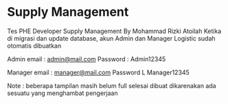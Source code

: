 # Supply Management
 Tes PHE Developer Supply Management By Mohammad Rizki Atoilah
 Ketika di migrasi dan update database, akun Admin dan Manager Logistic sudah otomatis dibuatkan

 Admin
 email : admin@mail.com
 Password : Admin12345

 Manager
 email : manager@mail.com
 Password L Manager12345

Note : beberapa tampilan masih belum full selesai dibuat dikarenakan ada sesuatu yang menghambat pengerjaan
